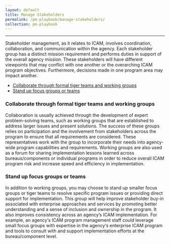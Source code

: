 ```yaml
---
layout: default
title: Manage Stakeholders
permalink: /pm-playbook/manage-stakeholders/
collection: pm-playbook
---
```

---

Stakeholder management, as it relates to ICAM, involves coordination, collaboration, and communication within the agency. Each stakeholder group has a distinct mission requirement and performs duties in support of the overall agency mission. These stakeholders will have different viewpoints that may conflict with one another or the overarching ICAM program objectives. Furthermore, decisions made in one program area may impact another.

* [Collaborate through formal tiger teams and working groups](#collaborate-through-formal-tiger-teams-and-working-groups)
* [Stand up focus groups or teams](#stand-up-focus-groups-or-teams)

### Collaborate through formal tiger teams and working groups

Collaboration is usually achieved through the development of expert problem-solving teams, such as working groups that are established to address larger issues and present solutions. The success of these groups relies on participation and the involvement from stakeholders across the program to ensure that all requirements are considered. These representatives work with the group to incorporate their needs into agency-wide program capabilities and requirements. Working groups are also used as a forum for sharing implementation lessons learned across bureaus/components or individual programs in order to reduce overall ICAM program risk and increase speed and efficiency in implementation.

### Stand up focus groups or teams

In addition to working groups, you may choose to stand up smaller focus groups or tiger teams to resolve specific program issues or providing direct support for implementation. This group will help improve stakeholder buy-in associated with enterprise approaches and services by promoting better understanding and a sense of inclusion and ownership in the program. It also improves consistency across an agency’s ICAM implementation.  For example, an agency‘s ICAM program management staff could leverage small focus groups with expertise in the agency‘s enterprise ICAM program and tools to consult with and support implementation efforts at the bureau/component level.
